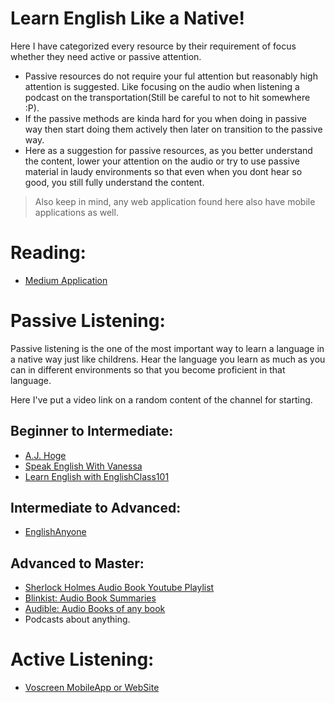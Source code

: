 # Learn English Like a Native!

Here I have categorized every resource by their requirement of focus whether they need active or passive attention.
 * Passive resources do not require your ful attention but reasonably high attention is suggested. Like focusing on the audio when listening a podcast on the transportation(Still be careful to not to hit somewhere :P).
 * If the passive methods are kinda hard for you when doing in passive way then start doing them actively then later on transition to the passive way.
 * Here as a suggestion for passive resources, as you better understand the content, lower your attention on the audio or try to use passive material in laudy environments so that even when you dont hear so good, you still fully understand the content.

> Also keep in mind, any web application found here also have mobile applications as well.

# Reading:
* [Medium Application](https://medium.com/)

# Passive Listening: 
Passive listening is the one of the most important way to learn a language in a native way just like childrens. Hear the language you learn as much as you can in different environments so that you become proficient in that language. 

Here I've put a video link on a random content of the channel for starting.

## Beginner to Intermediate:
* [A.J. Hoge](https://www.youtube.com/watch?v=oQRXMK0wk3M)
* [Speak English With Vanessa](https://www.youtube.com/watch?v=lhFU5H5KPFE)
* [Learn English with EnglishClass101](https://www.youtube.com/watch?v=QTJ02h7uiXs)

## Intermediate to Advanced:
* [EnglishAnyone](https://www.youtube.com/playlist?list=PL2kbn2ZkwlUsQa2R23nfQkHqsyNMCk7rL)

## Advanced to Master:
* [Sherlock Holmes Audio Book Youtube Playlist](https://www.youtube.com/playlist?list=PLtvR3WxcinCrssK4rbVTOiWQqfsEYG6yB)
* [<Paid>Blinkist: Audio Book Summaries](https://www.blinkist.com/)
* [Audible: Audio Books of any book](https://www.audible.com/)
* Podcasts about anything.

# Active Listening:
* [Voscreen MobileApp or WebSite](https://www.voscreen.com/)


